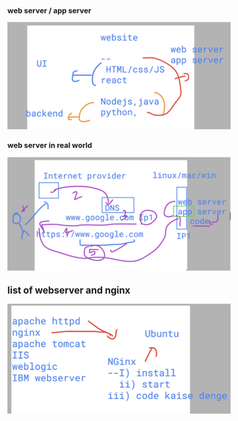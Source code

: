 ### web server / app server

<img src="apps.png">

### web server in real world 

<img src="web1.png">

## list of webserver and nginx 

<img src="web2.png">